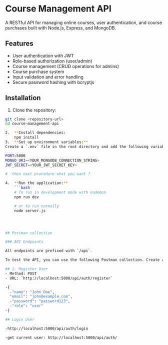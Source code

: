 # Course Management API

A RESTful API for managing online courses, user authentication, and course purchases built with Node.js, Express, and MongoDB.

## Features

- User authentication with JWT
- Role-based authorization (user/admin)
- Course management (CRUD operations for admins)
- Course purchase system
- Input validation and error handling
- Secure password hashing with bcryptjs

## Installation

1. Clone the repository:
```bash
git clone <repository-url>
cd course-management-api

2.  **Install dependencies:
    npm install
3.  **Set up environment variables:**
Create a `.env` file in the root directory and add the following variables, replacing the placeholders with your own values:

PORT=5000
MONGO_URI=<YOUR_MONGODB_CONNECTION_STRING>
JWT_SECRET=<YOUR_JWT_SECRET_KEY>

# -then next procedure what you want ?

4.  **Run the application:**
    ```bash
    # To run in development mode with nodemon
    npm run dev

    # or to run normally
    node server.js




## Postman collection

### API Endpoints

All endpoints are prefixed with `/api`.

To test the API, you can use the following Postman collection. Create a new collection and add these requests:

## 1. Register User
- Method: POST
- URL: `http://localhost:5000/api/auth/register`

-{
  -"name": "John Doe",
  "email": "john@example.com",
  -"password": "password123",
  -"role": "user"
-}

## Login User

-http://localhost:5000/api/auth/login

-get current user: http://localhost:5000/api/auth/

